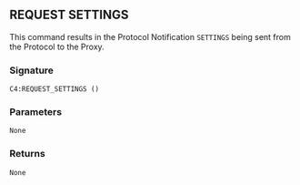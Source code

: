 ## REQUEST SETTINGS

This command results in the Protocol Notification `SETTINGS` being sent from the Protocol to the Proxy.


### Signature

`C4:REQUEST_SETTINGS ()`


### Parameters

`None`


### Returns

`None`
